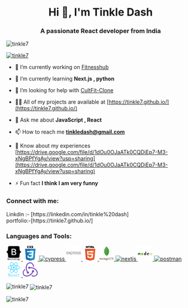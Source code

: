 <h1 align="center">Hi 👋, I'm Tinkle Dash</h1>
<h3 align="center">A passionate React developer from India</h3>

<p align="left"> <img src="https://komarev.com/ghpvc/?username=tinkle7&label=Profile%20views&color=0e75b6&style=flat" alt="tinkle7" /> </p>

<p align="left"> <a href="https://github.com/ryo-ma/github-profile-trophy"><img src="https://github-profile-trophy.vercel.app/?username=tinkle7" alt="tinkle7" /></a> </p>

- 🔭 I’m currently working on [Fitnesshub](https://github.com/srinetanuj/hissing-wrench-7979.git)

- 🌱 I’m currently learning **Next.js , python**

- 🤝 I’m looking for help with [CultFit-Clone](https://github.com/Sanket01Hiremath/CultFit-Clone.git)

- 👨‍💻 All of my projects are available at [https://tinkle7.github.io/](https://tinkle7.github.io/)

- 💬 Ask me about **JavaScript , React**

- 📫 How to reach me **tinkledash@gmail.com**

- 📄 Know about my experiences [https://drive.google.com/file/d/1dOu0OJaATk0CQDiEp7-M3-xNgBPfYgAy/view?usp=sharing](https://drive.google.com/file/d/1dOu0OJaATk0CQDiEp7-M3-xNgBPfYgAy/view?usp=sharing)

- ⚡ Fun fact **I think I am very funny**

<h3 align="left">Connect with me:</h3>
Linkdin :- [https://linkedin.com/in/tinkle%20dash]
<br/>
portfolio:-[https://tinkle7.github.io/]

<h3 align="left">Languages and Tools:</h3>
<p align="left"> <a href="https://getbootstrap.com" target="_blank" rel="noreferrer"> <img src="https://raw.githubusercontent.com/devicons/devicon/master/icons/bootstrap/bootstrap-plain-wordmark.svg" alt="bootstrap" width="40" height="40"/> </a> <a href="https://www.w3schools.com/css/" target="_blank" rel="noreferrer"> <img src="https://raw.githubusercontent.com/devicons/devicon/master/icons/css3/css3-original-wordmark.svg" alt="css3" width="40" height="40"/> </a> <a href="https://www.cypress.io" target="_blank" rel="noreferrer"> <img src="https://raw.githubusercontent.com/simple-icons/simple-icons/6e46ec1fc23b60c8fd0d2f2ff46db82e16dbd75f/icons/cypress.svg" alt="cypress" width="40" height="40"/> </a> <a href="https://expressjs.com" target="_blank" rel="noreferrer"> <img src="https://raw.githubusercontent.com/devicons/devicon/master/icons/express/express-original-wordmark.svg" alt="express" width="40" height="40"/> </a> <a href="https://www.w3.org/html/" target="_blank" rel="noreferrer"> <img src="https://raw.githubusercontent.com/devicons/devicon/master/icons/html5/html5-original-wordmark.svg" alt="html5" width="40" height="40"/> </a> <a href="https://www.mongodb.com/" target="_blank" rel="noreferrer"> <img src="https://raw.githubusercontent.com/devicons/devicon/master/icons/mongodb/mongodb-original-wordmark.svg" alt="mongodb" width="40" height="40"/> </a> <a href="https://nextjs.org/" target="_blank" rel="noreferrer"> <img src="https://cdn.worldvectorlogo.com/logos/nextjs-2.svg" alt="nextjs" width="40" height="40"/> </a> <a href="https://nodejs.org" target="_blank" rel="noreferrer"> <img src="https://raw.githubusercontent.com/devicons/devicon/master/icons/nodejs/nodejs-original-wordmark.svg" alt="nodejs" width="40" height="40"/> </a> <a href="https://postman.com" target="_blank" rel="noreferrer"> <img src="https://www.vectorlogo.zone/logos/getpostman/getpostman-icon.svg" alt="postman" width="40" height="40"/> </a> <a href="https://reactjs.org/" target="_blank" rel="noreferrer"> <img src="https://raw.githubusercontent.com/devicons/devicon/master/icons/react/react-original-wordmark.svg" alt="react" width="40" height="40"/> </a> <a href="https://redux.js.org" target="_blank" rel="noreferrer"> <img src="https://raw.githubusercontent.com/devicons/devicon/master/icons/redux/redux-original.svg" alt="redux" width="40" height="40"/> </a> </p>

<p><img align="left" src="https://github-readme-stats.vercel.app/api/top-langs?username=tinkle7&show_icons=true&locale=en&layout=compact" alt="tinkle7" /></p>

<p>&nbsp;<img align="center" src="https://github-readme-stats.vercel.app/api?username=tinkle7&show_icons=true&locale=en" alt="tinkle7" /></p>

<p><img align="center" src="https://github-readme-streak-stats.herokuapp.com/?user=tinkle7&" alt="tinkle7" /></p>
